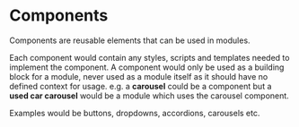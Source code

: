 # Components

Components are reusable elements that can be used in modules.

Each component would contain any styles, scripts and templates needed to implement the component.
A component would only be used as a building block for a module, never used as a module itself as it should have no defined context for usage. e.g. a **carousel** could be a component but a **used car carousel** would be a module which uses the carousel component. 

Examples would be buttons, dropdowns, accordions, carousels etc.